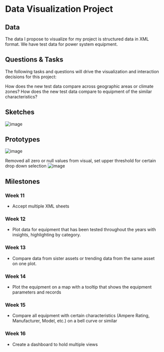 # Data Visualization Project

## Data

The data I propose to visualize for my project is structured data in XML format. We have test data for power system equipment.


## Questions & Tasks

The following tasks and questions will drive the visualization and interaction decisions for this project:

How does the new test data compare across geographic areas or climate zones?
How does the new test data compare to equipment of the similar characteristics?

## Sketches
![image](https://github.com/Sanspareil-III/dataviz-project-template-proposal/assets/124217150/8c947169-bac6-48fb-85a9-4c7a535ab3e7)

## Prototypes
![image](https://github.com/Sanspareil-III/dataviz-project-template-proposal/assets/124217150/f2183f3d-0863-404b-b943-25d35012aedb)

Removed all zero or null values from visual, set upper threshold for certain drop down selection
![image](https://github.com/Sanspareil-III/dataviz-project-template-proposal/assets/124217150/c4523f9e-f61c-46b6-8d49-134f61659314)


## Milestones

### Week 11 ###
* Accept multiple XML sheets
### Week 12 ###
* Plot data for equipment that has been tested throughout the years with insights, highlighting by category.
### Week 13 ###
* Compare data from sister assets or trending data from the same asset on one plot.
### Week 14 ###
* Plot the equipment on a map with a tooltip that shows the equipment parameters and records
### Week 15 ###
* Compare all equipment with certain characteristics (Ampere Rating, Manufacturer, Model, etc.) on a bell curve or similar
### Week 16 ###
* Create a dashboard to hold multiple views


